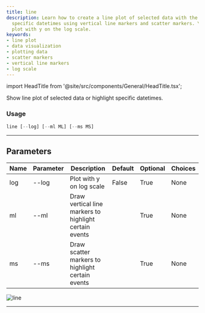 ```yaml
---
title: line
description: Learn how to create a line plot of selected data with the option to highlight
  specific datetimes using vertical line markers and scatter markers. You can also
  plot with y on the log scale.
keywords:
- line plot
- data visualization
- plotting data
- scatter markers
- vertical line markers
- log scale
---
```


import HeadTitle from '@site/src/components/General/HeadTitle.tsx';

<HeadTitle title="stocks /qa/line - Reference | OpenBB Terminal Docs" />

Show line plot of selected data or highlight specific datetimes.

### Usage

```python wordwrap
line [--log] [--ml ML] [--ms MS]
```

---

## Parameters

| Name | Parameter | Description | Default | Optional | Choices |
| ---- | --------- | ----------- | ------- | -------- | ------- |
| log | --log | Plot with y on log scale | False | True | None |
| ml | --ml | Draw vertical line markers to highlight certain events |  | True | None |
| ms | --ms | Draw scatter markers to highlight certain events |  | True | None |

![line](https://user-images.githubusercontent.com/46355364/154307397-9c2e9325-bce6-494d-994f-a6d7db798798.png)

---
